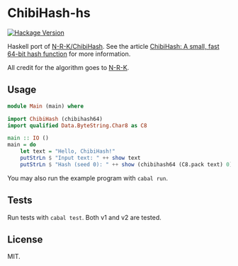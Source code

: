 # ChibiHash-hs

[<img alt="Hackage Version" src="https://img.shields.io/hackage/v/ChibiHash">](https://hackage.haskell.org/package/ChibiHash)

Haskell port of [N-R-K/ChibiHash](https://github.com/N-R-K/ChibiHash). See the article [ChibiHash: A small, fast 64-bit hash function](https://nrk.neocities.org/articles/chibihash) for more information.

All credit for the algorithm goes to [N-R-K](https://github.com/N-R-K).

## Usage 

```haskell
module Main (main) where

import ChibiHash (chibihash64)
import qualified Data.ByteString.Char8 as C8

main :: IO ()
main = do
    let text = "Hello, ChibiHash!"
    putStrLn $ "Input text: " ++ show text
    putStrLn $ "Hash (seed 0): " ++ show (chibihash64 (C8.pack text) 0)
```

You may also run the example program with `cabal run`.

## Tests

Run tests with `cabal test`. Both v1 and v2 are tested.

## License

MIT.
